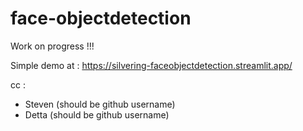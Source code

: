# face-objectdetection

Work on progress !!!

Simple demo at : https://silvering-faceobjectdetection.streamlit.app/

cc :
  - Steven (should be github username)
  - Detta (should be github username)
